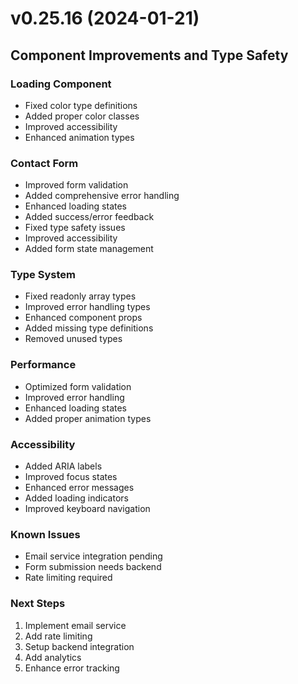 # v0.25.16 (2024-01-21)

## Component Improvements and Type Safety

### Loading Component
- Fixed color type definitions
- Added proper color classes
- Improved accessibility
- Enhanced animation types

### Contact Form
- Improved form validation
- Added comprehensive error handling
- Enhanced loading states
- Added success/error feedback
- Fixed type safety issues
- Improved accessibility
- Added form state management

### Type System
- Fixed readonly array types
- Improved error handling types
- Enhanced component props
- Added missing type definitions
- Removed unused types

### Performance
- Optimized form validation
- Improved error handling
- Enhanced loading states
- Added proper animation types

### Accessibility
- Added ARIA labels
- Improved focus states
- Enhanced error messages
- Added loading indicators
- Improved keyboard navigation

### Known Issues
- Email service integration pending
- Form submission needs backend
- Rate limiting required

### Next Steps
1. Implement email service
2. Add rate limiting
3. Setup backend integration
4. Add analytics
5. Enhance error tracking

